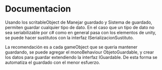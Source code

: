 # Documentacion

Usando los scritableObject de Manejar guardado y Sistema de guardado, permiten guardar cualquier tipo de dato. En el caso que un tipo de dato no sea seriabilizable por c# como en general pasa con los elementos de unity, se puede hacer sustitutos con la interfaz ISerializacionSustituto.

La recomendación es a cada gameObject que se queria mantener guardando, se puede agregar el monoBehaviour ObjetoGuardable, y crear los datos para guardar extendiendo la interfaz IGuardable. De esta forma se automatiza el guardado con el menor esfuerzo.